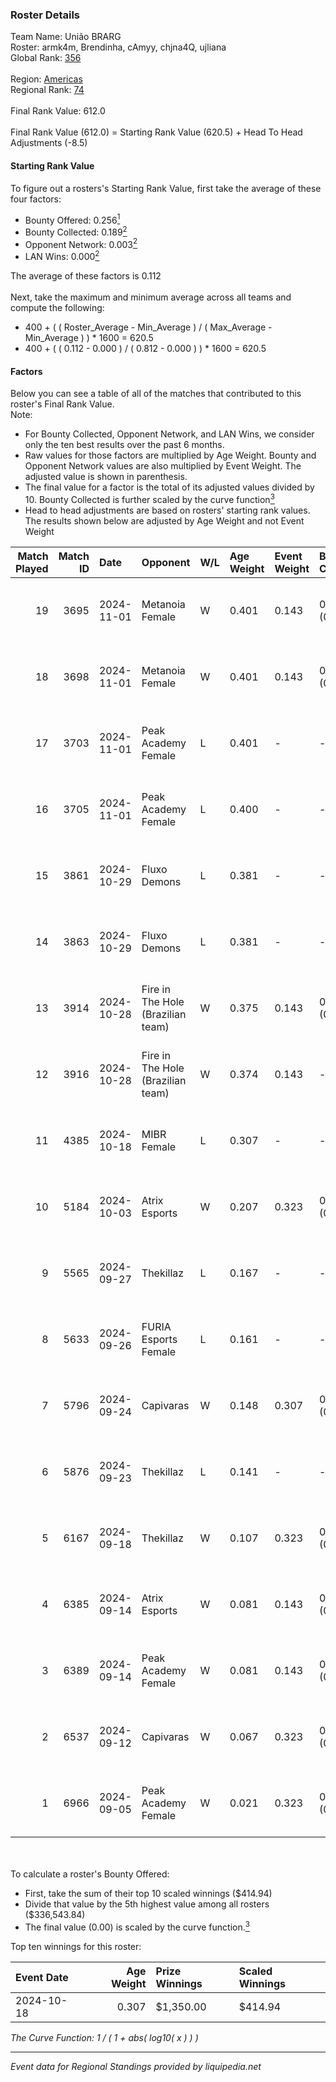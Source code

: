 ### Roster Details<br />
Team Name: União BRARG<br />
Roster: armk4m, Brendinha, cAmyy, chjna4Q, ujliana<br />
Global Rank: [356](../../standings_global_2025_03_01.md)<br />
<br />
Region: [Americas]( ../../standings_americas_2025_03_01.md)<br />
Regional Rank: [74]( ../../standings_americas_2025_03_01.md)<br />
<br />
Final Rank Value:  612.0<br />
<br />
Final Rank Value (612.0) = Starting Rank Value (620.5) + Head To Head Adjustments (-8.5)<br />

#### Starting Rank Value<br />
To figure out a rosters's Starting Rank Value, first take the average of these four factors:<br />
- Bounty Offered: 0.256[<sup>1</sup>](#table2)
- Bounty Collected: 0.189[<sup>2</sup>](#table1)
- Opponent Network: 0.003[<sup>2</sup>](#table1)
- LAN Wins: 0.000[<sup>2</sup>](#table1)

The average of these factors is 0.112<br />
<br />
Next, take the maximum and minimum average across all teams and compute the following:<br />
- 400 + ( ( Roster_Average - Min_Average ) / ( Max_Average - Min_Average ) ) * 1600 = 620.5
- 400 + ( ( 0.112 - 0.000 ) / ( 0.812 - 0.000 ) ) * 1600 = 620.5


#### Factors<br />
Below you can see a table of all of the matches that contributed to this roster's Final Rank Value.<br />
Note:<br />

- For Bounty Collected, Opponent Network, and LAN Wins, we consider only the ten best results over the past 6 months.
- Raw values for those factors are multiplied by Age Weight. Bounty and Opponent Network values are also multiplied by Event Weight. The adjusted value is shown in parenthesis.
- The final value for a factor is the total of its adjusted values divided by 10. Bounty Collected is further scaled by the curve function[<sup>3</sup>](#curveFunction)
- Head to head adjustments are based on rosters' starting rank values. The results shown below are adjusted by Age Weight and not Event Weight
<span id="table1"></span><br />


| Match Played | Match ID | Date       | Opponent                          | W/L | Age Weight | Event Weight | Bounty Collected | Opponent Network | LAN Wins  | H2H Adj. | Roster                                     |
| -: | -: | :- | :- | :- | :- | :- | :- | :- | :- | -: | :- |
|           19 |     3695 | 2024-11-01 | Metanoia Female                   | W   | 0.401      | 0.143        | 0.000 (0.000)    | 0.020 (0.001)    | 0 (0.000) |     2.90 | armk4m, Brendinha, cAmyy, chjna4Q, ujliana |
|           18 |     3698 | 2024-11-01 | Metanoia Female                   | W   | 0.401      | 0.143        | 0.000 (0.000)    | 0.020 (0.001)    | 0 (0.000) |     2.97 | armk4m, Brendinha, cAmyy, chjna4Q, ujliana |
|           17 |     3703 | 2024-11-01 | Peak Academy Female               | L   | 0.401      | -            | -                | -                | -         |    -6.25 | armk4m, Brendinha, cAmyy, chjna4Q, ujliana |
|           16 |     3705 | 2024-11-01 | Peak Academy Female               | L   | 0.400      | -            | -                | -                | -         |    -6.48 | armk4m, Brendinha, cAmyy, chjna4Q, ujliana |
|           15 |     3861 | 2024-10-29 | Fluxo Demons                      | L   | 0.381      | -            | -                | -                | -         |    -3.63 | armk4m, Brendinha, cAmyy, chjna4Q, ujliana |
|           14 |     3863 | 2024-10-29 | Fluxo Demons                      | L   | 0.381      | -            | -                | -                | -         |    -3.73 | armk4m, Brendinha, cAmyy, chjna4Q, ujliana |
|           13 |     3914 | 2024-10-28 | Fire in The Hole (Brazilian team) | W   | 0.375      | 0.143        | 0.000 (0.000)    | 0.020 (0.001)    | 0 (0.000) |     2.58 | armk4m, Brendinha, cAmyy, chjna4Q, ujliana |
|           12 |     3916 | 2024-10-28 | Fire in The Hole (Brazilian team) | W   | 0.374      | 0.143        | -                | 0.020 (0.001)    | 0 (0.000) |     2.64 | armk4m, Brendinha, cAmyy, chjna4Q, ujliana |
|           11 |     4385 | 2024-10-18 | MIBR Female                       | L   | 0.307      | -            | -                | -                | -         |    -4.62 | armk4m, Brendinha, cAmyy, chjna4Q, ujliana |
|           10 |     5184 | 2024-10-03 | Atrix Esports                     | W   | 0.207      | 0.323        | 0.005 (0.000)    | 0.236 (0.016)    | 0 (0.000) |     3.66 | armk4m, Brendinha, cAmyy, chjna4Q, ujliana |
|            9 |     5565 | 2024-09-27 | Thekillaz                         | L   | 0.167      | -            | -                | -                | -         |    -2.74 | armk4m, Brendinha, cAmyy, chjna4Q, ujliana |
|            8 |     5633 | 2024-09-26 | FURIA Esports Female              | L   | 0.161      | -            | -                | -                | -         |    -0.56 | armk4m, Brendinha, cAmyy, chjna4Q, ujliana |
|            7 |     5796 | 2024-09-24 | Capivaras                         | W   | 0.148      | 0.307        | 0.001 (0.000)    | 0.043 (0.002)    | 0 (0.000) |     1.68 | armk4m, Brendinha, cAmyy, chjna4Q, ujliana |
|            6 |     5876 | 2024-09-23 | Thekillaz                         | L   | 0.141      | -            | -                | -                | -         |    -2.30 | armk4m, Brendinha, cAmyy, chjna4Q, ujliana |
|            5 |     6167 | 2024-09-18 | Thekillaz                         | W   | 0.107      | 0.323        | 0.001 (0.000)    | 0.023 (0.001)    | 0 (0.000) |     1.64 | armk4m, Brendinha, cAmyy, chjna4Q, ujliana |
|            4 |     6385 | 2024-09-14 | Atrix Esports                     | W   | 0.081      | 0.143        | 0.005 (0.000)    | 0.236 (0.003)    | 0 (0.000) |     1.44 | armk4m, Brendinha, cAmyy, chjna4Q, ujliana |
|            3 |     6389 | 2024-09-14 | Peak Academy Female               | W   | 0.081      | 0.143        | 0.001 (0.000)    | 0.077 (0.001)    | 0 (0.000) |     1.24 | armk4m, Brendinha, cAmyy, chjna4Q, ujliana |
|            2 |     6537 | 2024-09-12 | Capivaras                         | W   | 0.067      | 0.323        | 0.001 (0.000)    | 0.043 (0.001)    | 0 (0.000) |     0.78 | armk4m, Brendinha, cAmyy, chjna4Q, ujliana |
|            1 |     6966 | 2024-09-05 | Peak Academy Female               | W   | 0.021      | 0.323        | 0.001 (0.000)    | -                | -         |     0.32 | armk4m, Brendinha, cAmyy, chjna4Q, ujliana |

<br />
<span id="table2"></span><br />
To calculate a roster's Bounty Offered:<br />

- First, take the sum of their top 10 scaled winnings ($414.94)
- Divide that value by the 5th highest value among all rosters ($336,543.84)
- The final value (0.00) is scaled by the curve function.[<sup>3</sup>](#curveFunction)

Top ten winnings for this roster:<br />

| Event Date | Age Weight | Prize Winnings | Scaled Winnings |
| :- | -: | :- | :- |
| 2024-10-18 |      0.307 | $1,350.00      | $414.94         |


<span id="curveFunction"></span>_The Curve Function: 1 / ( 1 + abs( log10( x ) ) )_<br />

---
_Event data for Regional Standings provided by liquipedia.net_<br />
